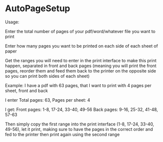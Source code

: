 # AutoPageSetup

Usage:

Enter the total number of pages of your pdf/word/whatever file you want to print

Enter how many pages you want to be printed on each side of each sheet of paper

Get the ranges you will need to enter in the print interface to make this print happen, separated
in front and back pages (meaning you will print the front pages, reorder them and feed them back
to the printer on the opposite side so you can print both sides of each sheet)

Example:
I have a pdf with 63 pages, that I want to print with 4 pages per sheet, front and back

I enter Total pages: 63, Pages per sheet: 4

I get: 
Front pages: 1-8, 17-24, 33-40, 49-56
Back pages: 9-16, 25-32, 41-48, 57-63

Then simply copy the first range into the print interface (1-8, 17-24, 33-40, 49-56),
let it print, making sure to have the pages in the correct order and fed to the printer
then print again using the second range
